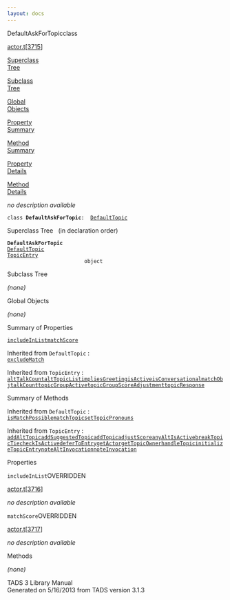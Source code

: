 ```yaml
---
layout: docs
---
```

<span class="title">DefaultAskForTopic</span><span class="type">class</span>

[actor.t](../file/actor.t.html)\[[3715](../source/actor.t.html#3715)\]

[Superclass  
Tree](#_SuperClassTree_)

[Subclass  
Tree](#_SubClassTree_)

[Global  
Objects](#_ObjectSummary_)

[Property  
Summary](#_PropSummary_)

[Method  
Summary](#_MethodSummary_)

[Property  
Details](#_Properties_)

[Method  
Details](#_Methods_)

<div class="fdesc">

*no description available*

`class `**`DefaultAskForTopic`**` :   `[`DefaultTopic`](../object/DefaultTopic.html)

</div>

<span id="_SuperClassTree_"></span>

<div class="mjhd">

<span class="hdln">Superclass Tree</span>   (in declaration order)

</div>

**`DefaultAskForTopic`**  
[`DefaultTopic`](../object/DefaultTopic.html)  
[`TopicEntry`](../object/TopicEntry.html)  
`                         object`  
<span id="_SubClassTree_"></span>

<div class="mjhd">

<span class="hdln">Subclass Tree</span>  

</div>

*(none)* <span id="_ObjectSummary_"></span>

<div class="mjhd">

<span class="hdln">Global Objects</span>  

</div>

*(none)* <span id="_PropSummary_"></span>

<div class="mjhd">

<span class="hdln">Summary of Properties</span>  

</div>

[`includeInList`](#includeInList)[`matchScore`](#matchScore)

Inherited from `DefaultTopic` :  
[`excludeMatch`](../object/DefaultTopic.html#excludeMatch)

Inherited from `TopicEntry` :  
[`altTalkCount`](../object/TopicEntry.html#altTalkCount)[`altTopicList`](../object/TopicEntry.html#altTopicList)[`impliesGreeting`](../object/TopicEntry.html#impliesGreeting)[`isActive`](../object/TopicEntry.html#isActive)[`isConversational`](../object/TopicEntry.html#isConversational)[`matchObj`](../object/TopicEntry.html#matchObj)[`talkCount`](../object/TopicEntry.html#talkCount)[`topicGroupActive`](../object/TopicEntry.html#topicGroupActive)[`topicGroupScoreAdjustment`](../object/TopicEntry.html#topicGroupScoreAdjustment)[`topicResponse`](../object/TopicEntry.html#topicResponse)

<span id="_MethodSummary_"></span>

<div class="mjhd">

<span class="hdln">Summary of Methods</span>  

</div>



Inherited from `DefaultTopic` :  
[`isMatchPossible`](../object/DefaultTopic.html#isMatchPossible)[`matchTopic`](../object/DefaultTopic.html#matchTopic)[`setTopicPronouns`](../object/DefaultTopic.html#setTopicPronouns)

Inherited from `TopicEntry` :  
[`addAltTopic`](../object/TopicEntry.html#addAltTopic)[`addSuggestedTopic`](../object/TopicEntry.html#addSuggestedTopic)[`addTopic`](../object/TopicEntry.html#addTopic)[`adjustScore`](../object/TopicEntry.html#adjustScore)[`anyAltIsActive`](../object/TopicEntry.html#anyAltIsActive)[`breakTopicTie`](../object/TopicEntry.html#breakTopicTie)[`checkIsActive`](../object/TopicEntry.html#checkIsActive)[`deferToEntry`](../object/TopicEntry.html#deferToEntry)[`getActor`](../object/TopicEntry.html#getActor)[`getTopicOwner`](../object/TopicEntry.html#getTopicOwner)[`handleTopic`](../object/TopicEntry.html#handleTopic)[`initializeTopicEntry`](../object/TopicEntry.html#initializeTopicEntry)[`noteAltInvocation`](../object/TopicEntry.html#noteAltInvocation)[`noteInvocation`](../object/TopicEntry.html#noteInvocation)

<span id="_Properties_"></span>

<div class="mjhd">

<span class="hdln">Properties</span>  

</div>

<span id="includeInList"></span>

`includeInList`<span class="rem">OVERRIDDEN</span>

[actor.t](../file/actor.t.html)\[[3716](../source/actor.t.html#3716)\]

<div class="desc">

*no description available*

</div>

<span id="matchScore"></span>

`matchScore`<span class="rem">OVERRIDDEN</span>

[actor.t](../file/actor.t.html)\[[3717](../source/actor.t.html#3717)\]

<div class="desc">

*no description available*

</div>

<span id="_Methods_"></span>

<div class="mjhd">

<span class="hdln">Methods</span>  

</div>

*(none)*

<div class="ftr">

TADS 3 Library Manual  
Generated on 5/16/2013 from TADS version 3.1.3

</div>

